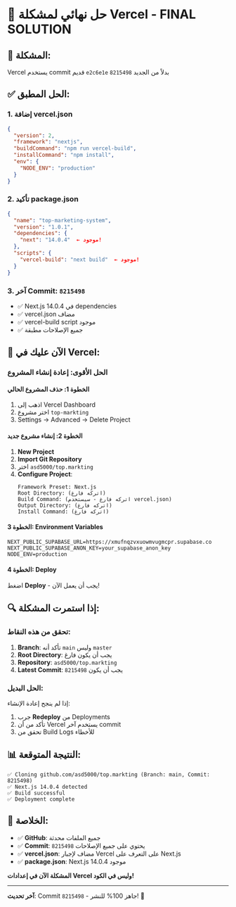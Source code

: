 # 🔴 حل نهائي لمشكلة Vercel - FINAL SOLUTION

## 🚨 **المشكلة:**
Vercel يستخدم commit قديم `e2c6e1e` بدلاً من الجديد `8215498`

## ✅ **الحل المطبق:**

### 1. **إضافة vercel.json**
```json
{
  "version": 2,
  "framework": "nextjs",
  "buildCommand": "npm run vercel-build",
  "installCommand": "npm install",
  "env": {
    "NODE_ENV": "production"
  }
}
```

### 2. **تأكيد package.json**
```json
{
  "name": "top-marketing-system",
  "version": "1.0.1",
  "dependencies": {
    "next": "14.0.4"  ← موجود!
  },
  "scripts": {
    "vercel-build": "next build"  ← موجود!
  }
}
```

### 3. **آخر Commit**: `8215498`
- ✅ Next.js 14.0.4 في dependencies
- ✅ vercel.json مضاف
- ✅ vercel-build script موجود
- ✅ جميع الإصلاحات مطبقة

## 🔧 **الآن عليك في Vercel:**

### **الحل الأقوى: إعادة إنشاء المشروع**

#### **الخطوة 1: حذف المشروع الحالي**
1. اذهب إلى Vercel Dashboard
2. اختر مشروع `top-markting`
3. Settings → Advanced → Delete Project

#### **الخطوة 2: إنشاء مشروع جديد**
1. **New Project**
2. **Import Git Repository**
3. اختر `asd5000/top.markting`
4. **Configure Project**:
   ```
   Framework Preset: Next.js
   Root Directory: (اتركه فارغ)
   Build Command: (اتركه فارغ - سيستخدم vercel.json)
   Output Directory: (اتركه فارغ)
   Install Command: (اتركه فارغ)
   ```

#### **الخطوة 3: Environment Variables**
```
NEXT_PUBLIC_SUPABASE_URL=https://xmufnqzvxuowmvugmcpr.supabase.co
NEXT_PUBLIC_SUPABASE_ANON_KEY=your_supabase_anon_key
NODE_ENV=production
```

#### **الخطوة 4: Deploy**
اضغط **Deploy** - يجب أن يعمل الآن!

## 🔍 **إذا استمرت المشكلة:**

### **تحقق من هذه النقاط:**
1. **Branch**: تأكد أنه `main` وليس `master`
2. **Root Directory**: يجب أن يكون فارغ
3. **Repository**: `asd5000/top.markting`
4. **Latest Commit**: يجب أن يكون `8215498`

### **الحل البديل:**
إذا لم ينجح إعادة الإنشاء:
1. جرب **Redeploy** من Deployments
2. تأكد من أن Vercel يستخدم آخر commit
3. تحقق من Build Logs للأخطاء

## 📊 **النتيجة المتوقعة:**
```
✅ Cloning github.com/asd5000/top.markting (Branch: main, Commit: 8215498)
✅ Next.js 14.0.4 detected
✅ Build successful
✅ Deployment complete
```

## 🎯 **الخلاصة:**
- ✅ **GitHub**: جميع الملفات محدثة
- ✅ **Commit**: `8215498` يحتوي على جميع الإصلاحات
- ✅ **vercel.json**: مضاف لإجبار Vercel على التعرف على Next.js
- ✅ **package.json**: Next.js 14.0.4 موجود

**المشكلة الآن في إعدادات Vercel وليس في الكود!**

---

**آخر تحديث**: Commit `8215498` - جاهز 100% للنشر! 🚀
